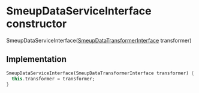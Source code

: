 


# SmeupDataServiceInterface constructor







SmeupDataServiceInterface([SmeupDataTransformerInterface](../../smeup_services_transformers_smeup_data_transformer_interface/SmeupDataTransformerInterface-class.md) transformer)





## Implementation

```dart
SmeupDataServiceInterface(SmeupDataTransformerInterface transformer) {
  this.transformer = transformer;
}
```







